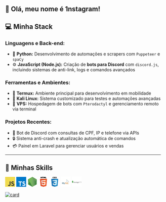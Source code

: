 ## 💜 Olá, meu nome é 1nstagram!


## 💻 **Minha Stack**  

### **Linguagens e Back-end:**  
- 🐍 **Python:** Desenvolvimento de automações e scrapers com `Puppeteer` e `spaCy`  
- ⚙️ **JavaScript (Node.js):** Criação de **bots para Discord** com `discord.js`, incluindo sistemas de anti-link, logs e comandos avançados  

### **Ferramentas e Ambientes:**  
- 📱 **Termux:** Ambiente principal para desenvolvimento em mobilidade  
- 🐧 **Kali Linux:** Sistema customizado para testes e automações avançadas  
- 💾 **VPS:** Hospedagem de bots com `Pterodactyl` e gerenciamento remoto via terminal  

### **Projetos Recentes:**  
- 🤖 Bot de Discord com consultas de CPF, IP e telefone via APIs  
- 🔒 Sistema anti-crash e atualização automática de comandos  
- 💳 Painel em Laravel para gerenciar usuários e vendas
---

## 🚀 Minhas Skills

<code><img height="32" src="https://raw.githubusercontent.com/github/explore/80688e429a7d4ef2fca1e82350fe8e3517d3494d/topics/javascript/javascript.png" alt="Javascript"/></code>
<code><img height="32" src="https://raw.githubusercontent.com/github/explore/80688e429a7d4ef2fca1e82350fe8e3517d3494d/topics/typescript/typescript.png" alt="Typescript"/></code>
<code><img height="32" src="https://raw.githubusercontent.com/github/explore/80688e429a7d4ef2fca1e82350fe8e3517d3494d/topics/nodejs/nodejs.png" alt="Nodejs"/></code>
<code><img height="32" src="https://raw.githubusercontent.com/github/explore/80688e429a7d4ef2fca1e82350fe8e3517d3494d/topics/html/html.png" alt="HTML5"/></code>
<code><img height="32" src="https://raw.githubusercontent.com/github/explore/80688e429a7d4ef2fca1e82350fe8e3517d3494d/topics/css/css.png" alt="CSS"/></code>
<code><img height="32" src="https://raw.githubusercontent.com/github/explore/80688e429a7d4ef2fca1e82350fe8e3517d3494d/topics/mysql/mysql.png" alt="MySQL"/></code>
<code><img height="32" src="https://raw.githubusercontent.com/github/explore/80688e429a7d4ef2fca1e82350fe8e3517d3494d/topics/mongodb/mongodb.png" alt="MongoDB"/></code>

[![card](https://github-readme-stats.vercel.app/api?username=01nstagram&theme=default)](https://github.com/anuraghazra/github-readme-stats)
